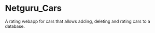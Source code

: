 # Netguru_Cars
 A rating webapp for cars that allows adding, deleting and rating cars to a database.
